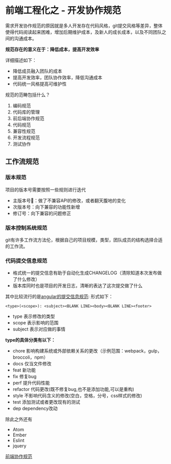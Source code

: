 
# 前端工程化之 - 开发协作规范

需求开发协作规范的原因就是多人开发存在代码风格，git提交风格等差异，整体使得代码阅读起来困难，增加后期维护成本，及新人的成长成本，以及不同团队之间的沟通成本。

**规范存在的意义在于：降低成本，提高开发效率**

详细描述如下：

- 降低成员融入团队的成本
- 提高开发效率，团队协作效率，降低沟通成本
- 代码统一风格提高可维护性

规范的范畴包括什么？

1. 编码规范
2. 代码库的管理
3. 前后端协作规范
4. 代码规范
5. 兼容性规范
6. 开发流程规范
7. 测试协作

## 工作流规范

### 版本规范

项目的版本号需要按照一些规则进行迭代

- 主版本号：做了不兼容API的修改，或者翻天腹地的变化
- 次版本号：向下兼容的功能性新增
- 修订号：向下兼容的问题修正

### 版本控制系统规范

git有许多工作流方法伦，根据自己的项目规模，类型，团队成员的结构选择合适的工作流。

### 代码提交信息规范

- 格式统一的提交信息有助于自动化生成CHANGELOG（清除知道本次发布做了什么修改）
- 版本库同时也是项目的开发日志，清晰的表达了这次提交做了什么

其中比较流行的是[angular的提交信息规范](<https://blog.csdn.net/m0_37263637/article/details/86723431>):
形式如下：
```
<type>(<scope>): <subject><BLANK LINE><body><BLANK LINE><footer>
```

- type 表示修改的类型
- scope 表示影响的范围
- subject 表示对应做的事情

**type的具体分类有以下：**

- chore 影响构建系统或外部依赖关系的更改（示例范围：webpack，gulp，broccoli，npm）
- docs 仅当文件修改
- feat 新功能
- fix 修复bug
- perf 提升代码性能
- refactor 代码更改(既不修复bug,也不是添加功能,可以是重构)
- style 不影响代码含义的修改(空白，空格，分号，css样式的修改)
- test 添加测试或者更改现有的测试
- dep dependency改动

除此之外还有
- Atom
- Ember
- Eslint
- jquery






[前端协作规范](<https://mp.weixin.qq.com/s/FxhtAFI9nS2zytdontFMSg>)